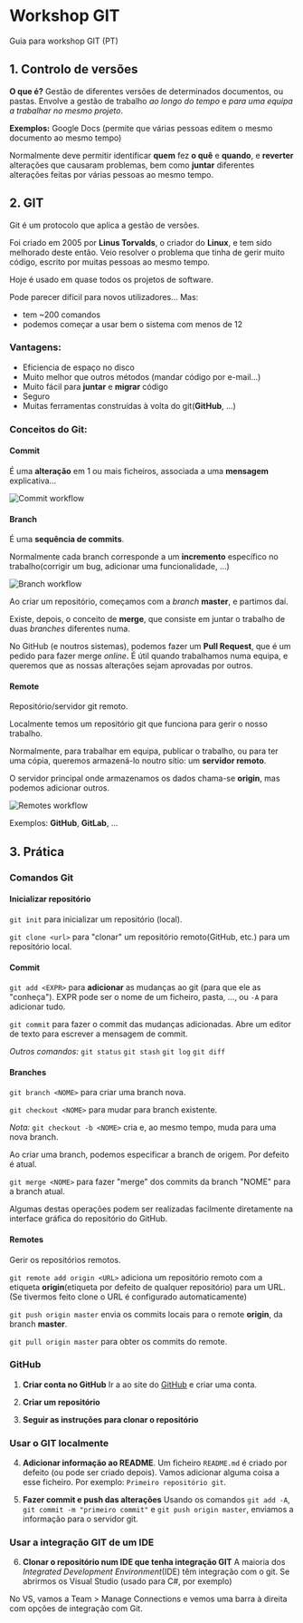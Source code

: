 # Workshop GIT

Guia para workshop GIT (PT)

## 1. Controlo de versões

**O que é?** Gestão de diferentes versões de determinados documentos, ou pastas. Envolve a gestão de trabalho *ao longo do tempo* e *para uma equipa a trabalhar no mesmo projeto*.

**Exemplos:** Google Docs (permite que várias pessoas editem o mesmo documento ao mesmo tempo)

Normalmente deve permitir identificar **quem** fez **o quê** e **quando**, e **reverter** alterações que causaram problemas, bem como **juntar** diferentes alterações feitas por várias pessoas ao mesmo tempo.

## 2. GIT

Git é um protocolo que aplica a gestão de versões.

Foi criado em 2005 por **Linus Torvalds**, o criador do **Linux**, e tem sido melhorado deste então. Veio resolver o problema que tinha de gerir muito código, escrito por muitas pessoas ao mesmo tempo.

Hoje é usado em quase todos os projetos de software.

Pode parecer difícil para novos utilizadores... Mas:
* tem ~200 comandos
* podemos começar a usar bem o sistema com menos de 12

### Vantagens:
* Eficiencia de espaço no disco
* Muito melhor que outros métodos (mandar código por e-mail...)
* Muito fácil para **juntar** e **migrar** código
* Seguro
* Muitas ferramentas construídas à volta do git(**GitHub**, ...)

### Conceitos do Git:

#### Commit

É uma **alteração** em 1 ou mais ficheiros, associada a uma **mensagem** explicativa...

![Commit workflow](https://github.com/joao-p-marques/workshop_git_PT/raw/master/images/commit.png "Commit workflow")

#### Branch

É uma **sequência de commits**.

Normalmente cada branch corresponde a um **incremento** específico no trabalho(corrigir um bug, adicionar uma funcionalidade, ...)

![Branch workflow](https://github.com/joao-p-marques/workshop_git_PT/raw/master/images/branches.png "Branch workflow")

Ao criar um repositório, começamos com a *branch* **master**, e partimos daí.

Existe, depois, o conceito de **merge**, que consiste em juntar o trabalho de duas *branches* diferentes numa.

No GitHub (e noutros sistemas), podemos fazer um **Pull Request**, que é um pedido para fazer merge *online*. É útil quando trabalhamos numa equipa, e queremos que as nossas alterações sejam aprovadas por outros.

#### Remote

Repositório/servidor git remoto.

Localmente temos um repositório git que funciona para gerir o nosso trabalho.

Normalmente, para trabalhar em equipa, publicar o trabalho, ou para ter uma cópia, queremos armazená-lo noutro sítio: um **servidor remoto**.

O servidor principal onde armazenamos os dados chama-se **origin**, mas podemos adicionar outros.

![Remotes workflow](https://github.com/joao-p-marques/workshop_git_PT/raw/master/images/remotes.png "Remotes workflow")

Exemplos: **GitHub**, **GitLab**, ...

## 3. Prática

### Comandos Git

#### Inicializar repositório

`git init` para inicializar um repositório (local).

`git clone <url>` para "clonar" um repositório remoto(GitHub, etc.) para um repositório local.

#### Commit

`git add <EXPR>` para **adicionar** as mudanças ao git (para que ele as "conheça").
EXPR pode ser o nome de um ficheiro, pasta, ..., ou `-A` para adicionar tudo.

`git commit` para fazer o commit das mudanças adicionadas. Abre um editor de texto para escrever a mensagem de commit.

*Outros comandos:*
`git status`
`git stash`
`git log`
`git diff`

#### Branches

`git branch <NOME>` para criar uma branch nova. 

`git checkout <NOME>` para mudar para branch existente.

*Nota:*
`git checkout -b <NOME>` cria e, ao mesmo tempo, muda para uma nova branch.

Ao criar uma branch, podemos especificar a branch de origem. Por defeito é atual.

`git merge <NOME>` para fazer "merge" dos commits da branch "NOME" para a branch atual.

Algumas destas operações podem ser realizadas facilmente diretamente na interface gráfica do repositório do GitHub.

#### Remotes

Gerir os repositórios remotos.

`git remote add origin <URL>` adiciona um repositório remoto com a etiqueta **origin**(etiqueta por defeito de qualquer repositório) para um URL. (Se tivermos feito clone o URL é configurado automaticamente)

`git push origin master` envia os commits locais para o remote **origin**, da branch **master**.

`git pull origin master` para obter os commits do remote.

### GitHub

1. **Criar conta no GitHub**
Ir a ao site do [GitHub](https://github.com/) e criar uma conta.

2. **Criar um repositório**

3. **Seguir as instruções para clonar o repositório**

### Usar o GIT localmente

4. **Adicionar informação ao README**.
Um ficheiro `README.md` é criado por defeito (ou pode ser criado depois). Vamos adicionar alguma coisa a esse ficheiro. Por exemplo: `Primeiro repositório git`.

5. **Fazer commit e push das alterações**
Usando os comandos `git add -A`, `git commit -m "primeiro commit"` e `git push origin master`, enviamos a informação para o servidor git.

### Usar a integração GIT de um IDE

6. **Clonar o repositório num IDE que tenha integração GIT**
A maioria dos *Integrated Development Environment*(IDE) têm integração com o git. Se abrirmos os Visual Studio (usado para C#, por exemplo)

No VS, vamos a Team > Manage Connections e vemos uma barra à direita com opções de integração com Git.
